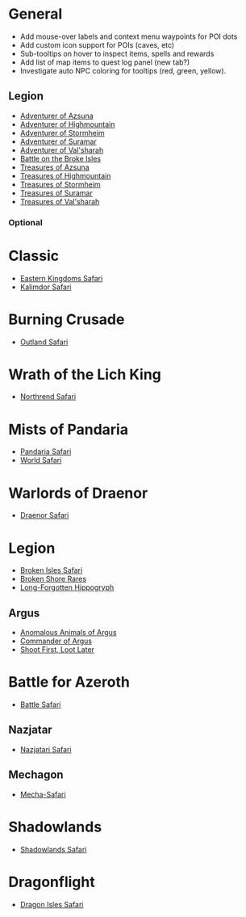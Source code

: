 # General

* Add mouse-over labels and context menu waypoints for POI dots
* Add custom icon support for POIs (caves, etc)
* Sub-tooltips on hover to inspect items, spells and rewards
* Add list of map items to quest log panel (new tab?)
* Investigate auto NPC coloring for tooltips (red, green, yellow).

## Legion

* [Adventurer of Azsuna](https://www.wowhead.com/achievement=11261/adventurer-of-azsuna)
* [Adventurer of Highmountain](https://www.wowhead.com/achievement=11264/adventurer-of-highmountain)
* [Adventurer of Stormheim](https://www.wowhead.com/achievement=11263/adventurer-of-stormheim)
* [Adventurer of Suramar](https://www.wowhead.com/achievement=11265/adventurer-of-suramar)
* [Adventurer of Val'sharah](https://www.wowhead.com/achievement=11262/adventurer-of-valsharah)
* [Battle on the Broke Isles](https://www.wowhead.com/achievement=10876/battle-on-the-broken-isles)
* [Treasures of Azsuna](https://www.wowhead.com/achievement=11256/treasures-of-azsuna)
* [Treasures of Highmountain](https://www.wowhead.com/achievement=11257/treasures-of-highmountain)
* [Treasures of Stormheim](https://www.wowhead.com/achievement=11259/treasures-of-stormheim)
* [Treasures of Suramar](https://www.wowhead.com/achievement=11260/treasures-of-suramar)
* [Treasures of Val'sharah](https://www.wowhead.com/achievement=11258/treasures-of-valsharah)

### Optional

# Classic

* [Eastern Kingdoms Safari](https://www.wowhead.com/achievement=6586/eastern-kingdoms-safari)
* [Kalimdor Safari](https://www.wowhead.com/achievement=6585/kalimdor-safari)

# Burning Crusade

* [Outland Safari](https://www.wowhead.com/achievement=6587/outland-safari)

# Wrath of the Lich King

* [Northrend Safari](https://www.wowhead.com/achievement=6588/northrend-safari)

# Mists of Pandaria

* [Pandaria Safari](https://www.wowhead.com/achievement=6589/pandaria-safari)
* [World Safari](https://www.wowhead.com/achievement=6590/world-safari)

# Warlords of Draenor

* [Draenor Safari](https://www.wowhead.com/achievement=9685/draenor-safari)

# Legion

* [Broken Isles Safari](https://www.wowhead.com/achievement=11233/broken-isles-safari)
* [Broken Shore Rares](https://www.wowhead.com/quest=46250/take-out-the-head)
* [Long-Forgotten Hippogryph](https://www.wowhead.com/item=138258/reins-of-the-long-forgotten-hippogryph)

## Argus

* [Anomalous Animals of Argus](https://www.wowhead.com/achievement=12088/anomalous-animals-of-argus)
* [Commander of Argus](https://www.wowhead.com/achievement=12078/commander-of-argus)
* [Shoot First, Loot Later](https://www.wowhead.com/achievement=12074/shoot-first-loot-later)

# Battle for Azeroth

* [Battle Safari](https://www.wowhead.com/achievement=12930/battle-safari)

## Nazjatar

* [Nazjatari Safari](https://www.wowhead.com/achievement=13694/nazjatari-safari)

## Mechagon

* [Mecha-Safari](https://www.wowhead.com/achievement=13693/mecha-safari)

# Shadowlands

* [Shadowlands Safari](https://www.wowhead.com/achievement=14867/shadowlands-safari)

# Dragonflight

* [Dragon Isles Safari](https://www.wowhead.com/achievement=16519/dragon-isles-safari)
